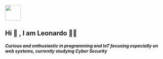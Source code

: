 
   <img src="https://user-images.githubusercontent.com/68018921/112013606-ec932e80-8b08-11eb-8ce6-3891822e37b5.png" width="50px" height="50px">
<h2>Hi 👋 , I am Leonardo 👨‍💻 </h2> 


<h5><p>Curious and enthusiastic in programming and IoT focusing especially on web systems, currently studying Cyber Security</p></h5>


